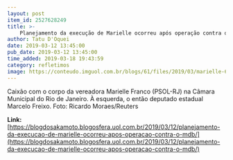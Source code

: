 ```yaml
---
layout: post
item_id: 2527628249
title: >-
    Planejamento da execução de Marielle ocorreu após operação contra o MDB
author: Tatu D'Oquei
date: 2019-03-12 13:45:00
pub_date: 2019-03-12 13:45:00
time_added: 2019-03-18 19:43:59
category: refletimos
image: https://conteudo.imguol.com.br/blogs/61/files/2019/03/marielle-615x300.jpg
---
```


Caixão com o corpo da vereadora Marielle Franco (PSOL-RJ) na Câmara Municipal do Rio de Janeiro. À esquerda, o então deputado estadual Marcelo Freixo. Foto: Ricardo Moraes/Reuters

**Link:** [https://blogdosakamoto.blogosfera.uol.com.br/2019/03/12/planejamento-da-execucao-de-marielle-ocorreu-apos-operacao-contra-o-mdb/](https://blogdosakamoto.blogosfera.uol.com.br/2019/03/12/planejamento-da-execucao-de-marielle-ocorreu-apos-operacao-contra-o-mdb/)

